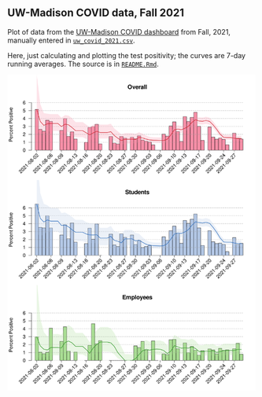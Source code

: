 ## UW-Madison COVID data, Fall 2021

Plot of data from the [UW-Madison COVID
dashboard](https://covidresponse.wisc.edu/dashboard/) from Fall, 2021,
manually entered in [`uw_covid_2021.csv`](uw_covid_2021.csv).

Here, just calculating and plotting the test positivity;
the curves are 7-day running averages.
The source is in [`README.Rmd`](README.Rmd).









![plot of chunk bar_plots](bar_plots-1.svg)
